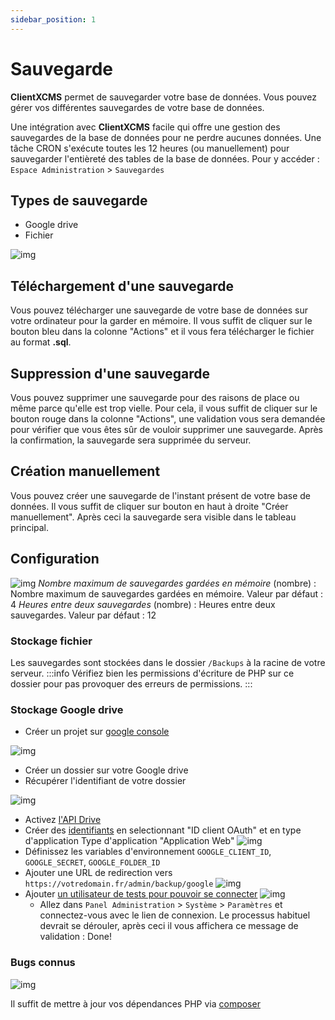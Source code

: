 ```yaml
---
sidebar_position: 1
---
```


# Sauvegarde
**ClientXCMS** permet de sauvegarder votre base de données. Vous pouvez gérer vos différentes sauvegardes de votre base de données.

Une intégration avec **ClientXCMS** facile qui offre une gestion des sauvegardes de la base de données pour ne perdre aucunes données.
Une tâche CRON s'exécute toutes les 12 heures (ou manuellement) pour sauvegarder l'entièreté des tables de la base de données.
Pour y accéder : `Espace Administration` > `Sauvegardes`
## Types de sauvegarde
- Google drive
- Fichier

![img](https://media.discordapp.net/attachments/475073153509490689/1041132720039936010/image.png?width=1440&height=622)
## Téléchargement d'une sauvegarde
Vous pouvez télécharger une sauvegarde de votre base de données sur votre ordinateur pour la garder en mémoire. Il vous suffit de cliquer sur le bouton bleu dans la colonne "Actions" et il vous fera télécharger le fichier au format **.sql**.
## Suppression d'une sauvegarde
Vous pouvez supprimer une sauvegarde pour des raisons de place ou même parce qu'elle est trop vielle. Pour cela, il vous suffit de cliquer sur le bouton rouge dans la colonne "Actions", une validation vous sera demandée pour vérifier que vous êtes sûr de vouloir supprimer une sauvegarde. Après la confirmation, la sauvegarde sera supprimée du serveur.
## Création manuellement
Vous pouvez créer une sauvegarde de l'instant présent de votre base de données. Il vous suffit de cliquer sur bouton en haut à droite "Créer manuellement". Après ceci la sauvegarde sera visible dans le tableau principal.
## Configuration
![img](https://media.discordapp.net/attachments/475073153509490689/1041129970665271317/image.png)
*Nombre maximum de sauvegardes gardées en mémoire* (nombre) : Nombre maximum de sauvegardes gardées en mémoire. Valeur par défaut : 4
*Heures entre deux sauvegardes* (nombre) : Heures entre deux sauvegardes. Valeur par défaut : 12
### Stockage fichier
Les sauvegardes sont stockées dans le dossier `/Backups` à la racine de votre serveur.
:::info
Vérifiez bien les permissions d'écriture de PHP sur ce dossier pour pas provoquer des erreurs de permissions.
:::
### Stockage Google drive
- Créer un projet sur [google console](https://console.cloud.google.com/projectcreate)

![img](https://media.discordapp.net/attachments/475073153509490689/1041110466166014074/image.png)

- Créer un dossier sur votre Google drive
- Récupérer l'identifiant de votre dossier

![img](https://media.discordapp.net/attachments/475073153509490689/1041128320852578495/Capture6.PNG)

- Activez [l'API Drive](https://console.cloud.google.com/apis/library/drive.googleapis.com)
- Créer des [identifiants](https://console.cloud.google.com/apis/credentials) en selectionnant "ID client OAuth" et en type d'application Type d'application "Application Web"
![img](https://media.discordapp.net/attachments/475073153509490689/1041127503521124352/capture4.PNG)
- Définissez les variables d'environnement `GOOGLE_CLIENT_ID`, `GOOGLE_SECRET`, `GOOGLE_FOLDER_ID` 
- Ajouter une URL de redirection vers `https://votredomain.fr/admin/backup/google`
![img](https://media.discordapp.net/attachments/475073153509490689/1041113185027104808/image.png)
- Ajouter [un utilisateur de tests pour pouvoir se connecter](https://console.cloud.google.com/apis/credentials/consent)
![img](https://media.discordapp.net/attachments/475073153509490689/1041115246024196096/Capture2.PNG)
  - Allez dans `Panel Administration` > `Système` > `Paramètres` et connectez-vous avec le lien de connexion. Le processus habituel devrait se dérouler, après ceci il vous affichera ce message de validation : Done!
### Bugs connus
![img](https://media.discordapp.net/attachments/794698865253154826/1046538560381128714/image.png)

Il suffit de mettre à jour vos dépendances PHP via [composer](../../installation/Composer.md)
